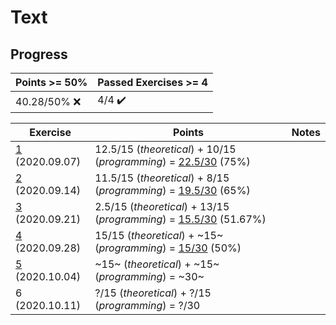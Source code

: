 # Text

## Progress

[//]: # (Progress Course Example 02 begin)

| Points >= 50% | Passed Exercises >= 4 |
| --- | --- |
| 40.28/50% :x: | 4/4 :heavy_check_mark: |

| Exercise | Points | Notes |
| --- | --- | --- |
| [1](ex01) (2020.09.07) | 12.5/15 (*theoretical*) + 10/15 (*programming*) = [22.5/30](ex01/feedback.pdf) (75%) |  |
| [2](ex02) (2020.09.14) | 11.5/15 (*theoretical*) + 8/15 (*programming*) = [19.5/30](ex02/feedback.pdf) (65%) |  |
| [3](ex03) (2020.09.21) | 2.5/15 (*theoretical*) + 13/15 (*programming*) = [15.5/30](ex03/feedback.pdf) (51.67%) |  |
| [4](ex04) (2020.09.28) | 15/15 (*theoretical*) + ~15~ (*programming*) = [15/30](ex04/feedback.pdf) (50%) |  |
| [5](ex05) (2020.10.04) | ~15~ (*theoretical*) + ~15~ (*programming*) = ~30~ |  |
| 6 (2020.10.11) | ?/15 (*theoretical*) + ?/15 (*programming*) = ?/30 |  |

[//]: # (Progress Course Example 02 end)
